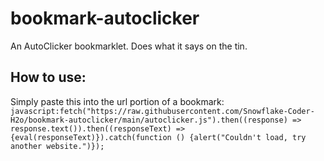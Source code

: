 # bookmark-autoclicker
An AutoClicker bookmarklet. Does what it says on the tin.
## How to use:
Simply paste this into the url portion of a bookmark:
`javascript:fetch("https://raw.githubusercontent.com/Snowflake-Coder-H2o/bookmark-autoclicker/main/autoclicker.js").then((response) => response.text()).then((responseText) => {eval(responseText)}).catch(function () {alert("Couldn't load, try another website.")});`
